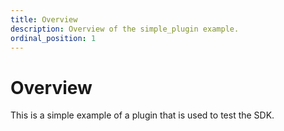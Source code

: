 ```yaml
---
title: Overview
description: Overview of the simple_plugin example.
ordinal_position: 1
---
```


# Overview

This is a simple example of a plugin that is used to test the SDK.
